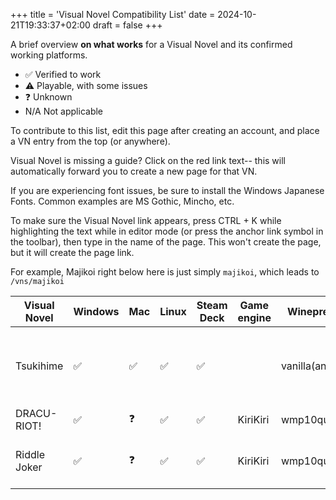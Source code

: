 +++
title = 'Visual Novel Compatibility List'
date = 2024-10-21T19:33:37+02:00
draft = false
+++

A brief overview **on what works** for a Visual Novel and its confirmed working platforms.

* ✅ Verified to work
* ⚠️ Playable, with some issues
* ❓ Unknown
* N/A Not applicable

To contribute to this list, edit this page after creating an account, and place a VN entry from the top (or anywhere). 

Visual Novel is missing a guide? Click on the red link text-- this will automatically forward you to create a new page for that VN.

If you are experiencing font issues, be sure to install the Windows Japanese Fonts. Common examples are MS Gothic, Mincho, etc.

To make sure the Visual Novel link appears, press CTRL + K while highlighting the text while in editor mode (or press the anchor link symbol in the toolbar), then type in the name of the page. This won't create the page, but it will create the page link.

For example, Majikoi right below here is just simply `majikoi`, which leads to `/vns/majikoi`

| Visual Novel | Windows | Mac | Linux | Steam Deck | Game engine | Wineprefix   | Wine version           | Notes                                                                                                                                         |
|--------------|---------|-----|-------|------------|-------------|--------------|------------------------|-----------------------------------------------------------------------------------------------------------------------------------------------|
| Tsukihime    | ✅       | ✅   | ✅     | ✅          |             | vanilla(any) | any                    | abandonware;   can be played on a browser - https://tsukiweb.holofield.fr/   or offline, using the original exe - https://www.readtsukihi.me/ |
| DRACU-RIOT!  | ✅       | ❓   | ✅     | ✅          | KiriKiri    | wmp10quartz  | Proton 7+              | Disable `Esync`                                                                                                                               |
| Riddle Joker | ✅       | ❓   | ✅     | ✅          | KiriKiri    | wmp10quartz  | Lutris 7.2+  Proton 7+ | Disable `Esync`   

